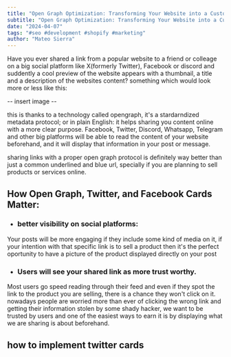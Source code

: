 ```yaml
---
title: "Open Graph Optimization: Transforming Your Website into a Customer Magnet"
subtitle: "Open Graph Optimization: Transforming Your Website into a Customer Magnet"
date: "2024-04-07"
tags: "#seo #development #shopify #marketing"
author: "Mateo Sierra" 
---
```


Have you ever shared a link from a popular website to a friend or colleage on a big social platform like X(formerly Twitter), Facebook or discord and suddently a cool preview of the website appears with a thumbnail, a title and a description of the websites content? something which would look more or less like this:

-- insert image --

this is thanks to a technology called opengraph, it's a stardarndized metadata protocol; or in plain English: it helps sharing you content online with a more clear purpose. Facebook, Twitter, Discord, Whatsapp, Telegram and other big platforms will be able to read the content of your website beforehand, and it will display that information in your post or message.

sharing links with a proper open graph protocol is definitely way better than just a common underlined and blue url, specially if you are planning to sell products or services online.

##  How Open Graph, Twitter, and Facebook Cards Matter:

- ### better visibility on social platforms:
Your posts will be more engaging if they include some kind of media on it, if your intention with that specific link is to sell a product then it's the perfect oportunity to have a picture of the product displayed directly on your post

- ### Users will see your shared link as more trust worthy.

Most users go speed reading through their feed and even if they spot the link to the product you are selling, there is a chance they won't click on it. nowadays people are worried more than ever of clicking the wrong link and getting their information stolen by some shady hacker, we want to be trusted by users and one of the easiest ways to earn it is by displaying what we are sharing is about beforehand.

## how to implement twitter cards

